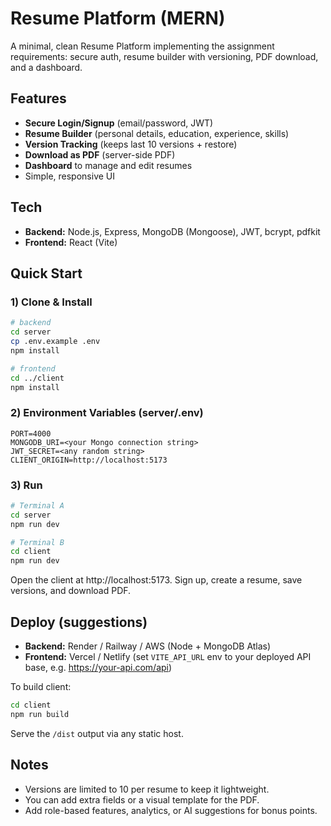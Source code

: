 # Resume Platform (MERN)

A minimal, clean Resume Platform implementing the assignment requirements: secure auth, resume builder with versioning, PDF download, and a dashboard.

## Features
- **Secure Login/Signup** (email/password, JWT)
- **Resume Builder** (personal details, education, experience, skills)
- **Version Tracking** (keeps last 10 versions + restore)
- **Download as PDF** (server-side PDF)
- **Dashboard** to manage and edit resumes
- Simple, responsive UI

## Tech
- **Backend:** Node.js, Express, MongoDB (Mongoose), JWT, bcrypt, pdfkit
- **Frontend:** React (Vite)

## Quick Start

### 1) Clone & Install
```bash
# backend
cd server
cp .env.example .env
npm install

# frontend
cd ../client
npm install
```

### 2) Environment Variables (server/.env)
```env
PORT=4000
MONGODB_URI=<your Mongo connection string>
JWT_SECRET=<any random string>
CLIENT_ORIGIN=http://localhost:5173
```

### 3) Run
```bash
# Terminal A
cd server
npm run dev

# Terminal B
cd client
npm run dev
```

Open the client at http://localhost:5173. Sign up, create a resume, save versions, and download PDF.

## Deploy (suggestions)
- **Backend:** Render / Railway / AWS (Node + MongoDB Atlas)
- **Frontend:** Vercel / Netlify (set `VITE_API_URL` env to your deployed API base, e.g. https://your-api.com/api)

To build client:
```bash
cd client
npm run build
```
Serve the `/dist` output via any static host.

## Notes
- Versions are limited to 10 per resume to keep it lightweight.
- You can add extra fields or a visual template for the PDF.
- Add role-based features, analytics, or AI suggestions for bonus points.
